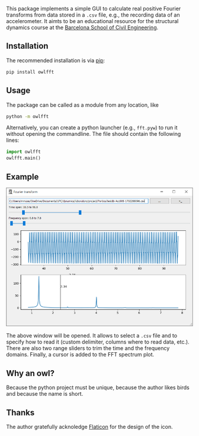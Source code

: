 This package implements a simple GUI to calculate real positive Fourier transforms from data stored in a `.csv` file, e.g., the recording data of an accelerometer. It aimts to be an educational resource for the structural dynamics course at the [Barcelona School of Civil Engineering](https://camins.upc.edu/en).

## Installation
The recommended installation is via [pip](https://pypi.org/project/owlfft/):
```sh
pip install owlfft
```

## Usage
The package can be called as a module from any location, like
```sh
python -m owlfft
```

Alternatively, you can create a python launcher (e.g., `fft.pyw`) to run it without opening the commandline. The file should contain the following lines:
```py
import owlfft
owlfft.main()
```

## Example
![](https://github.com/miguelmaso/dynamics/raw/main/tools/docs/main_window.png)

The above window will be opened. It allows to select a `.csv` file and to specify how to read it (custom delimiter, columns where to read data, etc.). There are also two range sliders to trim the time and the frequency domains. Finally, a cursor is added to the FFT spectrum plot.

## Why an owl?
Because the python project must be unique, because the author likes birds and because the name is short.

## Thanks
The author gratefully acknoledge [Flaticon](https://www.flaticon.com/free-icons/owl) for the design of the icon.
